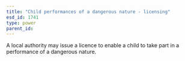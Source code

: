 ```yaml
---
title: "Child performances of a dangerous nature - licensing"
esd_id: 1741
type: power
parent_id:  
---
```


A local authority may issue a licence to enable a child to take part in a performance of a dangerous nature.

